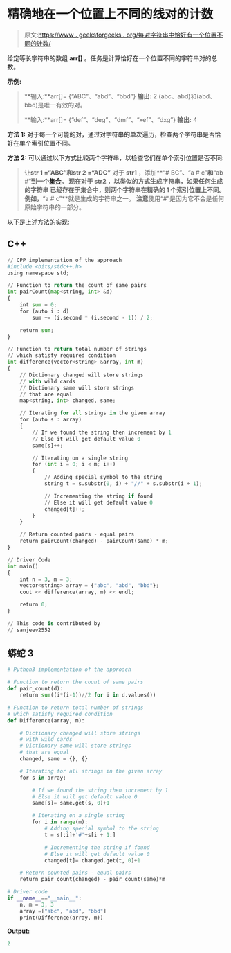 # 精确地在一个位置上不同的线对的计数

> 原文:[https://www . geeksforgeeks . org/每对字符串中恰好有一个位置不同的计数/](https://www.geeksforgeeks.org/count-of-pairs-of-strings-which-differ-in-exactly-one-position/)

给定等长字符串的数组 **arr[]** 。任务是计算恰好在一个位置不同的字符串对的总数。

**示例:**

> **输入:**arr[]= {“ABC”、“abd”、“bbd”}
> **输出:** 2
> (abc、abd)和(abd、bbd)是唯一有效的对。
> 
> **输入:**arr[]= {“def”、“deg”、“dmf”、“xef”、“dxg”}
> **输出:** 4

**方法 1:** 对于每一个可能的对，通过对字符串的单次遍历，检查两个字符串是否恰好在单个索引位置不同。

**方法 2:** 可以通过以下方式比较两个字符串，以检查它们在单个索引位置是否不同:

> 让**str 1 =“ABC”**和**str 2 =“ADC”**
> 对于 **str1** ，添加**“# BC”**、**“a # c”**和**“ab #”**到一个[集合](https://www.geeksforgeeks.org/set-in-cpp-stl/)。
> 现在对于 **str2** ，以类似的方式生成字符串，如果任何生成的字符串
> 已经存在于集合中，则两个字符串在精确的 1 个索引位置上不同。
> 例如，**“a # c”**就是生成的字符串之一。
> **注意**使用“#”是因为它不会是任何原始字符串的一部分。

以下是上述方法的实现:

## C++

```py
// CPP implementation of the approach
#include <bits/stdc++.h>
using namespace std;

// Function to return the count of same pairs
int pairCount(map<string, int> &d)
{
    int sum = 0;
    for (auto i : d)
        sum += (i.second * (i.second - 1)) / 2;

    return sum;
}

// Function to return total number of strings
// which satisfy required condition
int difference(vector<string> &array, int m)
{
    // Dictionary changed will store strings
    // with wild cards
    // Dictionary same will store strings
    // that are equal
    map<string, int> changed, same;

    // Iterating for all strings in the given array
    for (auto s : array)
    {
        // If we found the string then increment by 1
        // Else it will get default value 0
        same[s]++;

        // Iterating on a single string
        for (int i = 0; i < m; i++)
        {
            // Adding special symbol to the string
            string t = s.substr(0, i) + "//" + s.substr(i + 1);

            // Incrementing the string if found
            // Else it will get default value 0
            changed[t]++;
        }
    }

    // Return counted pairs - equal pairs
    return pairCount(changed) - pairCount(same) * m;
}

// Driver Code
int main()
{
    int n = 3, m = 3;
    vector<string> array = {"abc", "abd", "bbd"};
    cout << difference(array, m) << endl;

    return 0;
}

// This code is contributed by
// sanjeev2552
```

## 蟒蛇 3

```py
# Python3 implementation of the approach

# Function to return the count of same pairs
def pair_count(d):
    return sum((i*(i-1))//2 for i in d.values())

# Function to return total number of strings 
# which satisfy required condition
def Difference(array, m):

    # Dictionary changed will store strings 
    # with wild cards
    # Dictionary same will store strings 
    # that are equal
    changed, same = {}, {}

    # Iterating for all strings in the given array
    for s in array:

        # If we found the string then increment by 1 
        # Else it will get default value 0
        same[s]= same.get(s, 0)+1

        # Iterating on a single string
        for i in range(m):
            # Adding special symbol to the string
            t = s[:i]+'#'+s[i + 1:]

            # Incrementing the string if found 
            # Else it will get default value 0
            changed[t]= changed.get(t, 0)+1

    # Return counted pairs - equal pairs
    return pair_count(changed) - pair_count(same)*m

# Driver code
if __name__=="__main__":
    n, m = 3, 3
    array =["abc", "abd", "bbd"]
    print(Difference(array, m))
```

**Output:**

```py
2

```